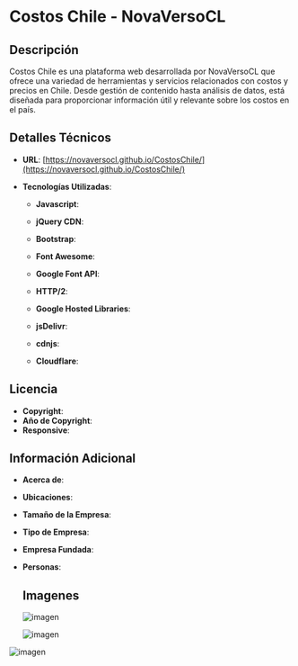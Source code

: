# Costos Chile - NovaVersoCL

## Descripción

Costos Chile es una plataforma web desarrollada por NovaVersoCL que ofrece una variedad de herramientas y servicios relacionados con costos y precios en Chile. Desde gestión de contenido hasta análisis de datos, está diseñada para proporcionar información útil y relevante sobre los costos en el país.



## Detalles Técnicos

- **URL**: [https://novaversocl.github.io/CostosChile/](https://novaversocl.github.io/CostosChile/)
- **Tecnologías Utilizadas**:

  - **Javascript**: 
  - **jQuery CDN**: 
  - **Bootstrap**: 
  - **Font Awesome**: 
  - **Google Font API**: 
  - **HTTP/2**: 
  - **Google Hosted Libraries**: 
  - **jsDelivr**: 
  - **cdnjs**: 

  - **Cloudflare**: 

## Licencia

- **Copyright**: 
- **Año de Copyright**: 
- **Responsive**: 

## Información Adicional


- **Acerca de**: 
- **Ubicaciones**: 
- **Tamaño de la Empresa**: 
- **Tipo de Empresa**: 
- **Empresa Fundada**: 
- **Personas**:

  ## Imagenes

  ![imagen](https://github.com/Novaversocl/CostosChile/assets/95386670/ed245148-62ac-43b4-a322-ce88dd216431)

  ![imagen](https://github.com/Novaversocl/CostosChile/assets/95386670/ae81e12e-9db3-48f7-aab8-7fa955f3dc59)

 ![imagen](https://github.com/Novaversocl/CostosChile/assets/95386670/853cdae0-9dda-4c2e-b7c0-eb8a9d624395)



